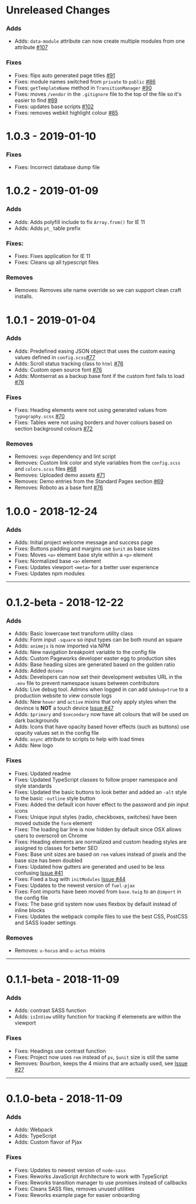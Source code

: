 # Unreleased Changes

### Adds

- Adds: `data-module` attribute can now create multiple modules from one attribute [#107](https://github.com/Pageworks/papertrain/issues/107)

### Fixes

- Fixes: flips auto generated page titles [#91](https://github.com/Pageworks/papertrain/issues/91)
- Fixes: module names switched from `private` to `public` [#86](https://github.com/Pageworks/papertrain/issues/86)
- Fixes: `getTemplateName` method in `TransitionManager` [#90](https://github.com/Pageworks/papertrain/issues/90)
- Fixes: moves `/vendor` in the `.gitignore` file to the top of the file so it's easier to find [#89](https://github.com/Pageworks/papertrain/issues/89)
- Fixes: updates base scripts [#102](https://github.com/Pageworks/papertrain/issues/102)
- Fixes: removes webkit highlight colour [#85](https://github.com/Pageworks/papertrain/issues/85)

# 1.0.3 - 2019-01-10

### Fixes

- Fixes: Incorrect database dump file

# 1.0.2 - 2019-01-09

### Adds

- Adds: Adds polyfill include to fix `Array.from()` for IE 11
- Adds: Adds `pt_` table prefix

### Fixes:

- Fixes: Fixes application for IE 11
- Fixes: Cleans up all typescript files

### Removes

- Removes: Removes site name override so we can support clean craft installs.

# 1.0.1 - 2019-01-04

### Adds

- Adds: Predefined easing JSON object that uses the custom easing values defined in `config.scss`[#77](https://github.com/Pageworks/papertrain/issues/77)
- Adds: Scroll status tracking class to `html` [#76](https://github.com/Pageworks/papertrain/issues/76)
- Adds: Custom open source font [#76](https://github.com/Pageworks/papertrain/issues/67)
- Adds: Montserrat as a backup base font if the custom font fails to load [#76](https://github.com/Pageworks/papertrain/issues/67)

### Fixes

- Fixes: Heading elements were not using generated values from `typography.scss` [#70](https://github.com/Pageworks/papertrain/issues/70)
- Fixes: Tables were not using borders and hover colours based on section background colours [#72](https://github.com/Pageworks/papertrain/issues/72)

### Removes
- Removes: `svgo` dependency and lint script
- Removes: Custom link color and style variables from the `config.scss` and `colors.scss` files [#68](https://github.com/Pageworks/papertrain/issues/68)
- Removes: Uploaded demo assets [#71](https://github.com/Pageworks/papertrain/issues/71)
- Removes: Demo entries from the Standard Pages section [#69](https://github.com/Pageworks/papertrain/issues/69)
- Removes: Roboto as a base font [#76](https://github.com/Pageworks/papertrain/issues/67)

# 1.0.0 - 2018-12-24

### Adds
- Adds: Initial project welcome message and success page
- Fixes: Buttons padding and margins use `$unit` as base sizes
- Fixes: Moves `<a>` element base style within a `<p>` element
- Fixes: Normalized base `<a>` element
- Fixes: Updates viewport `<meta>` for a better user experience
- Fixes: Updates npm modules

---

# 0.1.2-beta - 2018-12-22

### Adds
- Adds: Basic lowercase text transform utility class
- Adds: Form input `-square` so input types can be both round an square
- Adds: `animejs` is now imported via NPM
- Adds: New navigation breakpoint variable to the config file
- Adds: Custom Pageworks developer easter egg to production sites
- Adds: Base heading sizes are generated based on the golden ratio
- Adds: Added `dotenv`
- Adds: Developers can now set their development websites URL in the `.env` file to prevent namespace issues between contributors
- Adds: Live debug tool. Admins when logged in can add `&debug=true` to a production website to view console logs
- Adds: New `hover` and `active` mixins that only apply styles when the devince is **NOT** a touch device [Issue #47](https://github.com/Pageworks/papertrain/issues/47)
- Adds: `$primary` and `$secondary` now have alt colours that will be used on dark backgrounds
- Adds: Icons that have opacity based hover effects (such as buttons) use opacity values set in the config file
- Adds: `async` attribute to scripts to help with load times
- Adds: New logo

### Fixes
- Fixes: Updated readme
- Fixes: Updated TypeScript classes to follow proper namespace and style standards
- Fixes: Updated the basic buttons to look better and added an `-alt` style to the basic `-outline` style button
- Fixes: Added the default icon hover effect to the password and pin input icons
- Fixes: Unique input styles (radio, checkboxes, switches) have been moved outside the `form` element
- Fixes: The loading bar line is now hidden by default since OSX allows users to overscroll on Chrome
- Fixes: Heading elements are normalized and custom heading styles are assigned to classes for better SEO
- Fixes: Base unit sizes are based on `rem` values instead of pixels and the base size has been doubled
- Fixes: Updated how gutters are generated and used to be less confusing [Issue #41](https://github.com/Pageworks/papertrain/issues/41)
- Fixes: Fixed a bug with `initModules` [Issue #44](https://github.com/Pageworks/papertrain/issues/44)
- Fixes: Updates to the newest version of `fuel-pjax`
- Fixes: Font imports have been moved from `base.twig` to an `@import` in the config file
- Fixes: The base grid system now uses flexbox by default instead of inline blocks
- Fixes: Updates the webpack compile files to use the best CSS, PostCSS and SASS loader settings

### Removes
- Removes: `u-hocus` and `u-actus` mixins

---

#  0.1.1-beta - 2018-11-09

### Adds
- Adds: contrast SASS function
- Adds: `isInView` utility function for tracking if elemenets are within the viewport

### Fixes
- Fixes: Headings use contrast function
- Fixes: Project now uses `rem` instead of `px`, `$unit` size is still the same
- Removes: Bourbon, keeps the 4 mixins that are actually used, see [Issue #27](https://github.com/Pageworks/papertrain/issues/27)

---

#  0.1.0-beta - 2018-11-09

### Adds
- Adds: Webpack
- Adds: TypeScript
- Adds: Custom flavor of Pjax

### Fixes
- Fixes: Updates to newest version of `node-sass`
- Fixes: Reworks JavaScript Architecture to work with TypeScript
- Fixes: Reworks transition manager to use promises instead of callbacks
- Fixes: Cleans SASS files, removes unused utilities
- Fixes: Reworks example page for easier onboarding
